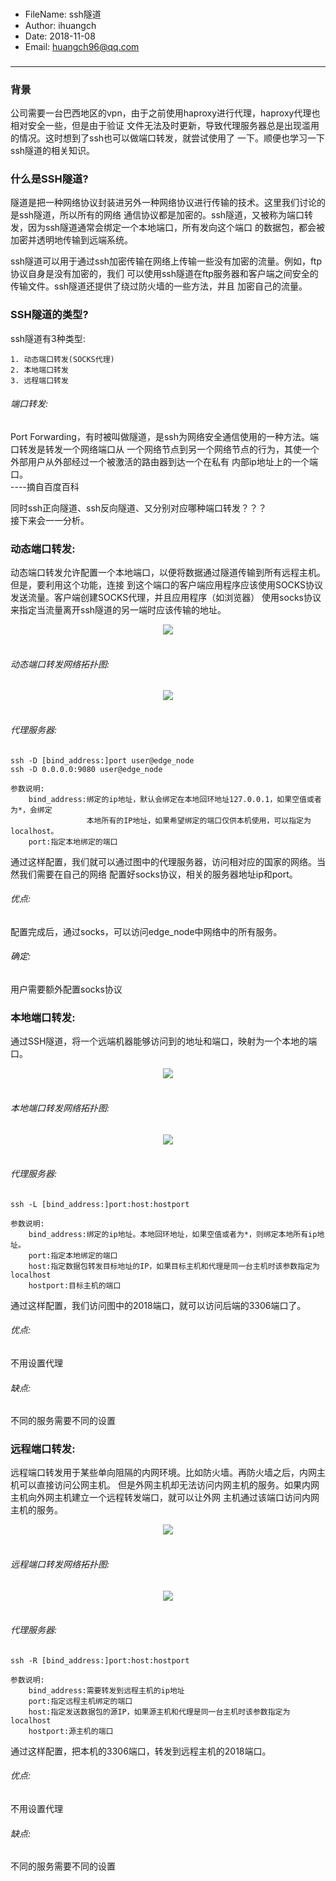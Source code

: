 ### 
- FileName: ssh隧道
- Author: ihuangch
- Date: 2018-11-08
- Email: huangch96@qq.com
###

___

### 背景
公司需要一台巴西地区的vpn，由于之前使用haproxy进行代理，haproxy代理也相对安全一些，但是由于验证
文件无法及时更新，导致代理服务器总是出现滥用的情况。这时想到了ssh也可以做端口转发，就尝试使用了
一下。顺便也学习一下ssh隧道的相关知识。  

### 什么是SSH隧道?
隧道是把一种网络协议封装进另外一种网络协议进行传输的技术。这里我们讨论的是ssh隧道，所以所有的网络
通信协议都是加密的。ssh隧道，又被称为端口转发，因为ssh隧道通常会绑定一个本地端口，所有发向这个端口
的数据包，都会被加密并透明地传输到远端系统。  

ssh隧道可以用于通过ssh加密传输在网络上传输一些没有加密的流量。例如，ftp协议自身是没有加密的，我们
可以使用ssh隧道在ftp服务器和客户端之间安全的传输文件。ssh隧道还提供了绕过防火墙的一些方法，并且
加密自己的流量。  

### SSH隧道的类型?
ssh隧道有3种类型:

	1. 动态端口转发(SOCKS代理)
	2. 本地端口转发
	3. 远程端口转发

###### 端口转发:
Port Forwarding，有时被叫做隧道，是ssh为网络安全通信使用的一种方法。端口转发是转发一个网络端口从
一个网络节点到另一个网络节点的行为，其使一个外部用户从外部经过一个被激活的路由器到达一个在私有
内部ip地址上的一个端口。  
----摘自百度百科  

同时ssh正向隧道、ssh反向隧道、又分别对应哪种端口转发？？？  
接下来会一一分析。  

### 动态端口转发:
动态端口转发允许配置一个本地端口，以便将数据通过隧道传输到所有远程主机。但是，要利用这个功能，连接
到这个端口的客户端应用程序应该使用SOCKS协议发送流量。客户端创建SOCKS代理，并且应用程序（如浏览器）
使用socks协议来指定当流量离开ssh隧道的另一端时应该传输的地址。  
<div align="center"> <img src="https://github.com/ihuangch/blog/blob/master/Ops/pic/ssh-D.png"  /> </div><br>


###### 动态端口转发网络拓扑图:
<div align="center"> <img src="https://github.com/ihuangch/blog/blob/master/Ops/pic/ssh-Dy.png"  /> </div><br>

###### 代理服务器:
```
ssh -D [bind_address:]port user@edge_node
ssh -D 0.0.0.0:9080 user@edge_node
```
	
	参数说明:
		bind_address:绑定的ip地址，默认会绑定在本地回环地址127.0.0.1，如果空值或者为*，会绑定
					 本地所有的IP地址，如果希望绑定的端口仅供本机使用，可以指定为localhost。
		port:指定本地绑定的端口


通过这样配置，我们就可以通过图中的代理服务器，访问相对应的国家的网络。当然我们需要在自己的网络
配置好socks协议，相关的服务器地址ip和port。
###### 优点:
配置完成后，通过socks，可以访问edge_node中网络中的所有服务。
###### 确定:
用户需要额外配置socks协议


### 本地端口转发:
通过SSH隧道，将一个远端机器能够访问到的地址和端口，映射为一个本地的端口。  
<div align="center"> <img src="https://github.com/ihuangch/blog/blob/master/Ops/pic/ssh-L.png"  /> </div><br>

###### 本地端口转发网络拓扑图:
<div align="center"> <img src="https://github.com/ihuangch/blog/blob/master/Ops/pic/ssh-Logcal.png"  /> </div><br>

###### 代理服务器:
```
ssh -L [bind_address:]port:host:hostport 
```

	参数说明:
		bind_address:绑定的ip地址。本地回环地址，如果空值或者为*，则绑定本地所有ip地址。
		port:指定本地绑定的端口
		host:指定数据包转发目标地址的IP，如果目标主机和代理是同一台主机时该参数指定为localhost
		hostport:目标主机的端口

通过这样配置，我们访问图中的2018端口，就可以访问后端的3306端口了。
###### 优点:
不用设置代理
###### 缺点:
不同的服务需要不同的设置

### 远程端口转发:
远程端口转发用于某些单向阻隔的内网环境。比如防火墙。再防火墙之后，内网主机可以直接访问公网主机。
但是外网主机却无法访问内网主机的服务。如果内网主机向外网主机建立一个远程转发端口，就可以让外网
主机通过该端口访问内网主机的服务。  

<div align="center"> <img src="https://github.com/ihuangch/blog/blob/master/Ops/pic/ssh-R.png"  /> </div><br>

###### 远程端口转发网络拓扑图:
<div align="center"> <img src="https://github.com/ihuangch/blog/blob/master/Ops/pic/ssh-Re.png"  /> </div><br>

###### 代理服务器:
```
ssh -R [bind_address:]port:host:hostport
```
	
	参数说明:
		bind_address:需要转发到远程主机的ip地址
		port:指定远程主机绑定的端口
		host:指定发送数据包的源IP，如果源主机和代理是同一台主机时该参数指定为localhost
		hostport:源主机的端口

通过这样配置，把本机的3306端口，转发到远程主机的2018端口。
###### 优点:
不用设置代理
###### 缺点:
不同的服务需要不同的设置

		
